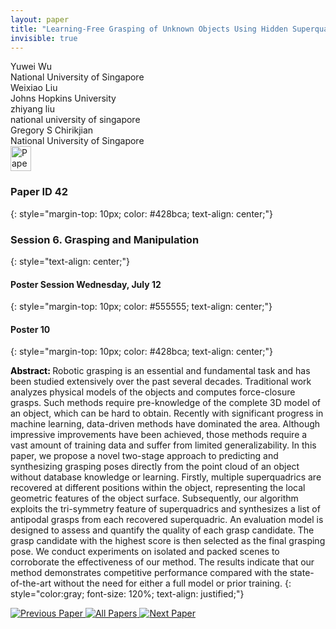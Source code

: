 ```yaml
---
layout: paper
title: "Learning-Free Grasping of Unknown Objects Using Hidden Superquadrics"
invisible: true
---
```

<div class="paper-authors">
<div class="paper-author-box">
    <div class="paper-author-name">Yuwei Wu</div>
    <div class="paper-author-uni">National University of Singapore</div>
</div>
<div class="paper-author-box">
    <div class="paper-author-name">Weixiao Liu</div>
    <div class="paper-author-uni">Johns Hopkins University</div>
</div>
<div class="paper-author-box">
    <div class="paper-author-name">zhiyang liu</div>
    <div class="paper-author-uni">national university of singapore</div>
</div>
<div class="paper-author-box">
    <div class="paper-author-name">Gregory S Chirikjian</div>
    <div class="paper-author-uni">National University of Singapore</div>
</div>

</div><div class="paper-pdf">
<div> <a href="http://www.roboticsproceedings.org/rss19/p042.pdf"><img src="{{ site.baseurl }}/images/paper_link.png" alt="Paper Website" width = "33"  height = "40"/></a> </div>
</div>

### Paper ID 42
{: style="margin-top: 10px; color: #428bca; text-align: center;"}

### Session 6. Grasping and Manipulation
{: style="text-align: center;"}

#### Poster Session Wednesday, July 12
{: style="margin-top: 10px; color: #555555; text-align: center;"}

#### Poster 10
{: style="margin-top: 10px; color: #428bca; text-align: center;"}

<b style="color: black;">Abstract: </b>Robotic grasping is an essential and fundamental task and has been studied extensively over the past several decades. Traditional work analyzes physical models of the objects and computes force-closure grasps. Such methods require pre-knowledge of the complete 3D model of an object, which can be hard to obtain. Recently with significant progress in machine learning, data-driven methods have dominated the area. Although impressive improvements have been achieved, those methods require a vast amount of training data and suffer from limited generalizability. In this paper, we propose a novel two-stage approach to predicting and synthesizing grasping poses directly from the point cloud of an object without database knowledge or learning. Firstly, multiple superquadrics are recovered at different positions within the object, representing the local geometric features of the object surface. Subsequently, our algorithm exploits the tri-symmetry feature of superquadrics and synthesizes a list of antipodal grasps from each recovered superquadric. An evaluation model is designed to assess and quantify the quality of each grasp candidate. The grasp candidate with the highest score is then selected as the final grasping pose. We conduct experiments on isolated and packed scenes to corroborate the effectiveness of our method. The results indicate that our method demonstrates competitive performance compared with the state-of-the-art without the need for either a full model or prior training.
{: style="color:gray; font-size: 120%; text-align: justified;"}


<div class="paper-menu">
<a href="{{ site.baseurl }}/program/papers/041/"> <img src="{{ site.baseurl }}/images/previous_paper_icon.png" alt="Previous Paper" title="Previous Paper"/> </a>
<a href="{{ site.baseurl }}/program/papers"><img src="{{ site.baseurl }}/images/overview_icon.png" alt="All Papers" title="All Papers"/> </a>
<a href="{{ site.baseurl }}/program/papers/043/"> <img src="{{ site.baseurl }}/images/next_paper_icon.png" alt="Next Paper" title="Next Paper"/> </a>

</div>

